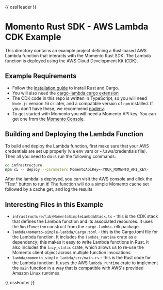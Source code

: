 {{ ossHeader }}

# Momento Rust SDK - AWS Lambda CDK Example

This directory contains an example project defining a Rust-based AWS Lambda function that interacts with the Momento Rust SDK.
The Lambda function is deployed using the AWS Cloud Development Kit (CDK).

## Example Requirements

- Follow the [installation guide](https://doc.rust-lang.org/cargo/getting-started/installation.html) to install Rust and Cargo.
- You will also need the [cargo-lambda cargo extension](https://www.cargo-lambda.info/)
- The CDK code in this repo is written in TypeScript, so you will need `Node.js` version 16 or later, and a compatible
  version of `npm` installed. If you don't have these, we recommend [nodenv](https://github.com/nodenv/nodenv).
- To get started with Momento you will need a Momento API key. You can get one from the [Momento Console](https://console.gomomento.com).

## Building and Deploying the Lambda Function

To build and deploy the Lambda function, first make sure that your AWS credentials are set up properly (via env vars or
~/.aws/credentials file). Then all you need to do is run the following commands:

```bash
cd infrastructure
npm ci -- deploy --parameters MomentoApiKey=<YOUR_MOMENTO_API_KEY>
```

After the lambda is deployed, you can visit the AWS console and click the "Test" button to run it! The function will
do a simple Momento cache set followed by a cache get, and log the results.

## Interesting Files in this Example

- `infrastructure/lib/MomentoSimpleLambdaStack.ts` - this is the CDK stack that defines the Lambda function and its
  associated resources. It uses the `RustFunction` construct from the `cargo-lambda-cdk` package.
- `lambda/momento-simple-lambda/Cargo.toml` - this is the Cargo.toml file for the Lambda function. It includes the `lambda_runtime`
  crate as a dependency; this makes it easy to write Lambda functions in Rust. It also includes the `lazy_static` crate,
  which allows us to re-use the Momento client object across multiple function invocations.
- `lambda/momento_simple_lambda/src/main.rs` - this is the Rust code for the Lambda function. It uses the AWS `lambda_runtime`
  crate to implement the `main` function in a way that is compatible with AWS's provided Amazon Linux runtimes.

{{ ossFooter }}
